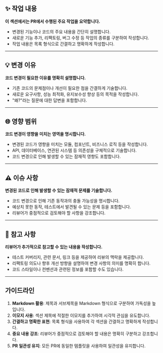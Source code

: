 ## ✨ 작업 내용
**이 섹션에서는 PR에서 수행된 주요 작업을 요약합니다.**
- 변경된 기능이나 코드의 주요 내용을 간단히 설명합니다.
- 새로운 기능 추가, 리팩토링, 버그 수정 등 작업의 종류를 구분하여 작성합니다.
- 작업 내용은 목록 형식으로 간결하고 명확하게 작성합니다.

---

## 💡 변경 이유
**코드 변경이 필요한 이유를 명확히 설명합니다.**
- 기존 코드의 문제점이나 개선이 필요한 점을 간결하게 기술합니다.
- 새로운 요구사항, 성능 최적화, 유지보수성 향상 등의 목적을 작성합니다.
- "왜?"라는 질문에 대한 답변을 포함합니다.

---

## 🌐 영향 범위
**코드 변경이 영향을 미치는 영역을 명시합니다.**
- 변경된 코드가 영향을 미치는 모듈, 컴포넌트, 비즈니스 로직 등을 작성합니다.
- API, 데이터베이스, 연관된 시스템 등 의존성을 구체적으로 기술합니다.
- 코드 변경으로 인해 발생할 수 있는 잠재적 영향도 포함합니다.

---

## ⚠️ 이슈 사항
**변경된 코드로 인해 발생할 수 있는 잠재적 문제를 기술합니다.**
- 코드 변경으로 인해 기존 동작과의 충돌 가능성을 명시합니다.
- 예상치 못한 동작, 테스트에서 발견될 수 있는 문제 등을 포함합니다.
- 리뷰어가 중점적으로 검토해야 할 사항을 강조합니다.

---

## 📌 참고 사항
**리뷰어가 추가적으로 참고할 수 있는 내용을 작성합니다.**
- 테스트 커버리지, 관련 문서, 링크 등을 제공하여 리뷰의 맥락을 제공합니다.
- 리팩토링 의도나 향후 개선 방향을 설명하여 변경 사항의 의미를 명확히 합니다.
- 코드 스타일이나 컨벤션과 관련된 정보를 포함할 수도 있습니다.

---

## 가이드라인
1. **Markdown 활용**: 제목과 서브제목을 Markdown 형식으로 구분하여 가독성을 높입니다.
2. **이모지 사용**: 섹션 제목에 적절한 이모지를 추가하여 시각적 관심을 유도합니다.
3. **간결하고 명확한 표현**: 목록 형식을 사용하여 각 섹션을 간결하고 명확하게 작성합니다.
4. **중요 내용 강조**: 리뷰어가 중점적으로 검토해야 할 내용은 명확히 구분하고 강조합니다.
5. **PR 일관성 유지**: 모든 PR에 동일한 템플릿을 사용하여 일관성을 유지합니다.
